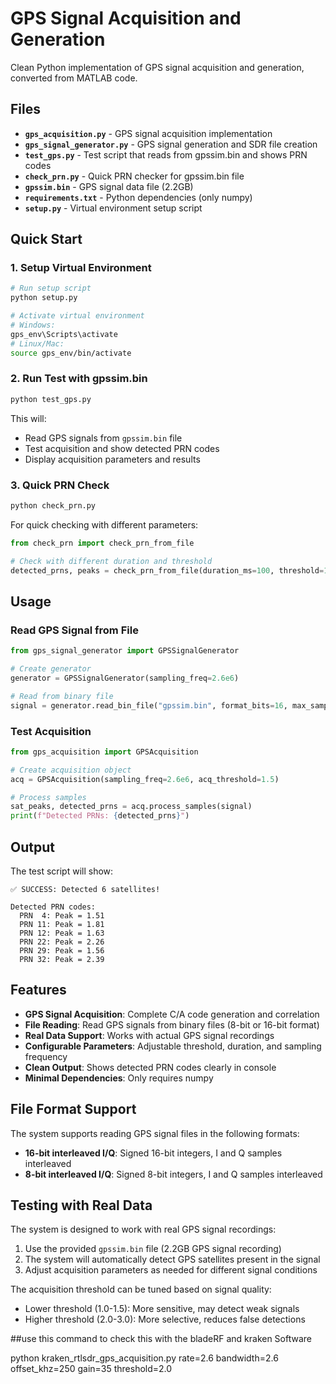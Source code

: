 # GPS Signal Acquisition and Generation

Clean Python implementation of GPS signal acquisition and generation, converted from MATLAB code.

## Files

- **`gps_acquisition.py`** - GPS signal acquisition implementation
- **`gps_signal_generator.py`** - GPS signal generation and SDR file creation
- **`test_gps.py`** - Test script that reads from gpssim.bin and shows PRN codes
- **`check_prn.py`** - Quick PRN checker for gpssim.bin file
- **`gpssim.bin`** - GPS signal data file (2.2GB)
- **`requirements.txt`** - Python dependencies (only numpy)
- **`setup.py`** - Virtual environment setup script

## Quick Start

### 1. Setup Virtual Environment

```bash
# Run setup script
python setup.py

# Activate virtual environment
# Windows:
gps_env\Scripts\activate
# Linux/Mac:
source gps_env/bin/activate
```

### 2. Run Test with gpssim.bin

```bash
python test_gps.py
```

This will:
- Read GPS signals from `gpssim.bin` file
- Test acquisition and show detected PRN codes
- Display acquisition parameters and results

### 3. Quick PRN Check

```bash
python check_prn.py
```

For quick checking with different parameters:
```python
from check_prn import check_prn_from_file

# Check with different duration and threshold
detected_prns, peaks = check_prn_from_file(duration_ms=100, threshold=1.0)
```

## Usage

### Read GPS Signal from File

```python
from gps_signal_generator import GPSSignalGenerator

# Create generator
generator = GPSSignalGenerator(sampling_freq=2.6e6)

# Read from binary file
signal = generator.read_bin_file("gpssim.bin", format_bits=16, max_samples=130000)
```

### Test Acquisition

```python
from gps_acquisition import GPSAcquisition

# Create acquisition object
acq = GPSAcquisition(sampling_freq=2.6e6, acq_threshold=1.5)

# Process samples
sat_peaks, detected_prns = acq.process_samples(signal)
print(f"Detected PRNs: {detected_prns}")
```

## Output

The test script will show:
```
✅ SUCCESS: Detected 6 satellites!

Detected PRN codes:
  PRN  4: Peak = 1.51
  PRN 11: Peak = 1.81
  PRN 12: Peak = 1.63
  PRN 22: Peak = 2.26
  PRN 29: Peak = 1.56
  PRN 32: Peak = 2.39
```

## Features

- **GPS Signal Acquisition**: Complete C/A code generation and correlation
- **File Reading**: Read GPS signals from binary files (8-bit or 16-bit format)
- **Real Data Support**: Works with actual GPS signal recordings
- **Configurable Parameters**: Adjustable threshold, duration, and sampling frequency
- **Clean Output**: Shows detected PRN codes clearly in console
- **Minimal Dependencies**: Only requires numpy

## File Format Support

The system supports reading GPS signal files in the following formats:
- **16-bit interleaved I/Q**: Signed 16-bit integers, I and Q samples interleaved
- **8-bit interleaved I/Q**: Signed 8-bit integers, I and Q samples interleaved

## Testing with Real Data

The system is designed to work with real GPS signal recordings:

1. Use the provided `gpssim.bin` file (2.2GB GPS signal recording)
2. The system will automatically detect GPS satellites present in the signal
3. Adjust acquisition parameters as needed for different signal conditions

The acquisition threshold can be tuned based on signal quality:
- Lower threshold (1.0-1.5): More sensitive, may detect weak signals
- Higher threshold (2.0-3.0): More selective, reduces false detections

##use this command to check this with the bladeRF and kraken Software

python kraken_rtlsdr_gps_acquisition.py rate=2.6 bandwidth=2.6 offset_khz=250 gain=35 threshold=2.0
